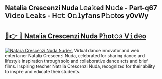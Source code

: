 ## Natalia Crescenzi Nuda L𝚎a𝚔ed N𝚞𝚍e - Part-q67 Vi𝚍𝚎o L𝚎a𝚔s - H𝚘𝚝 O𝚗𝚕yf𝚊ns P𝚑𝚘tos y0vWy

# <h2><a href="http://kf01per.oniu.top/?m=Natalia+Crescenzi+Nuda">🔗👉 🔴 Natalia Crescenzi Nuda P𝚑ot𝚘𝚜 V𝚒d𝚎o</a></h2>

[![Natalia Crescenzi Nuda Nu𝚍e𝚜](https://i.imgur.com/0qMVB7G.gif)](http://kf01per.oniu.top/?m=Natalia+Crescenzi+Nuda)
Virtual dance innovator and web entertainer Natalia Crescenzi Nuda, celebrated for sharing dance and lifestyle inspiration through solo and collaborative dance acts and brief films. Inspiring teacher Natalia Crescenzi Nuda, recognized for their ability to inspire and educate their students.  
